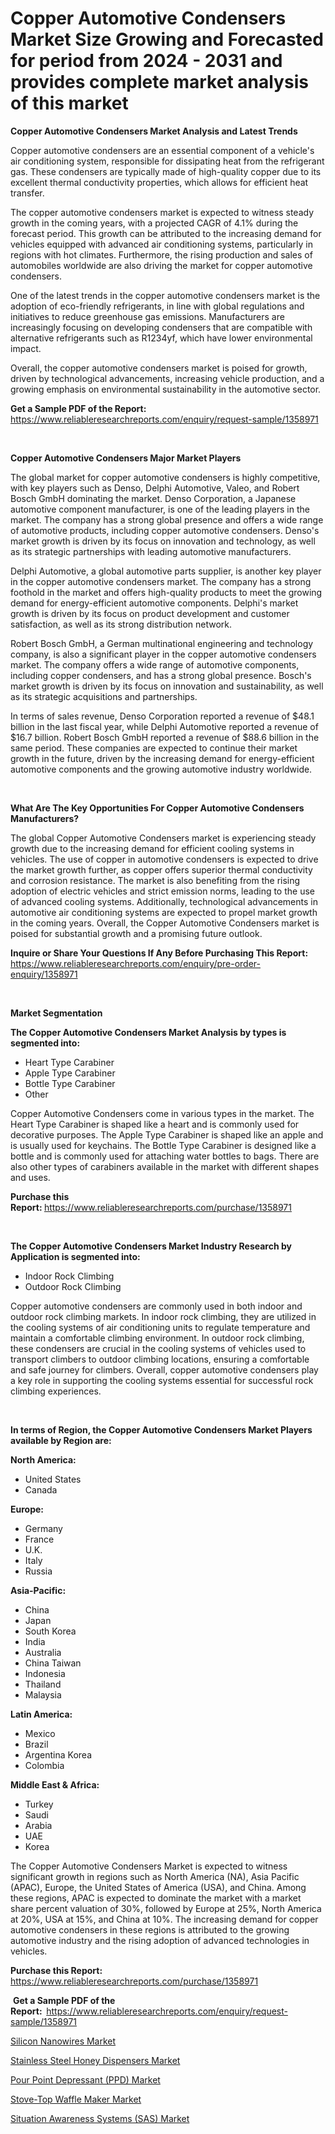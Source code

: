 <p><h1>Copper Automotive Condensers Market Size Growing and Forecasted for period from 2024 - 2031 and provides complete market analysis of this market</h1></p><p><strong>Copper Automotive Condensers Market Analysis and Latest Trends</strong></p>
<p><p>Copper automotive condensers are an essential component of a vehicle's air conditioning system, responsible for dissipating heat from the refrigerant gas. These condensers are typically made of high-quality copper due to its excellent thermal conductivity properties, which allows for efficient heat transfer.</p><p>The copper automotive condensers market is expected to witness steady growth in the coming years, with a projected CAGR of 4.1% during the forecast period. This growth can be attributed to the increasing demand for vehicles equipped with advanced air conditioning systems, particularly in regions with hot climates. Furthermore, the rising production and sales of automobiles worldwide are also driving the market for copper automotive condensers.</p><p>One of the latest trends in the copper automotive condensers market is the adoption of eco-friendly refrigerants, in line with global regulations and initiatives to reduce greenhouse gas emissions. Manufacturers are increasingly focusing on developing condensers that are compatible with alternative refrigerants such as R1234yf, which have lower environmental impact.</p><p>Overall, the copper automotive condensers market is poised for growth, driven by technological advancements, increasing vehicle production, and a growing emphasis on environmental sustainability in the automotive sector.</p></p>
<p><strong>Get a Sample PDF of the Report:&nbsp;</strong> <a href="https://www.reliableresearchreports.com/enquiry/request-sample/1358971">https://www.reliableresearchreports.com/enquiry/request-sample/1358971</a></p>
<p>&nbsp;</p>
<p><strong>Copper Automotive Condensers Major Market Players</strong></p>
<p><p>The global market for copper automotive condensers is highly competitive, with key players such as Denso, Delphi Automotive, Valeo, and Robert Bosch GmbH dominating the market. Denso Corporation, a Japanese automotive component manufacturer, is one of the leading players in the market. The company has a strong global presence and offers a wide range of automotive products, including copper automotive condensers. Denso's market growth is driven by its focus on innovation and technology, as well as its strategic partnerships with leading automotive manufacturers.</p><p>Delphi Automotive, a global automotive parts supplier, is another key player in the copper automotive condensers market. The company has a strong foothold in the market and offers high-quality products to meet the growing demand for energy-efficient automotive components. Delphi's market growth is driven by its focus on product development and customer satisfaction, as well as its strong distribution network.</p><p>Robert Bosch GmbH, a German multinational engineering and technology company, is also a significant player in the copper automotive condensers market. The company offers a wide range of automotive components, including copper condensers, and has a strong global presence. Bosch's market growth is driven by its focus on innovation and sustainability, as well as its strategic acquisitions and partnerships.</p><p>In terms of sales revenue, Denso Corporation reported a revenue of $48.1 billion in the last fiscal year, while Delphi Automotive reported a revenue of $16.7 billion. Robert Bosch GmbH reported a revenue of $88.6 billion in the same period. These companies are expected to continue their market growth in the future, driven by the increasing demand for energy-efficient automotive components and the growing automotive industry worldwide.</p></p>
<p>&nbsp;</p>
<p><strong>What Are The Key Opportunities For Copper Automotive Condensers Manufacturers?</strong></p>
<p><p>The global Copper Automotive Condensers market is experiencing steady growth due to the increasing demand for efficient cooling systems in vehicles. The use of copper in automotive condensers is expected to drive the market growth further, as copper offers superior thermal conductivity and corrosion resistance. The market is also benefiting from the rising adoption of electric vehicles and strict emission norms, leading to the use of advanced cooling systems. Additionally, technological advancements in automotive air conditioning systems are expected to propel market growth in the coming years. Overall, the Copper Automotive Condensers market is poised for substantial growth and a promising future outlook.</p></p>
<p><strong>Inquire or Share Your Questions If Any Before Purchasing This Report:</strong> <a href="https://www.reliableresearchreports.com/enquiry/pre-order-enquiry/1358971">https://www.reliableresearchreports.com/enquiry/pre-order-enquiry/1358971</a></p>
<p>&nbsp;</p>
<p><strong>Market Segmentation</strong></p>
<p><strong>The Copper Automotive Condensers Market Analysis by types is segmented into:</strong></p>
<p><ul><li>Heart Type Carabiner</li><li>Apple Type Carabiner</li><li>Bottle Type Carabiner</li><li>Other</li></ul></p>
<p><p>Copper Automotive Condensers come in various types in the market. The Heart Type Carabiner is shaped like a heart and is commonly used for decorative purposes. The Apple Type Carabiner is shaped like an apple and is usually used for keychains. The Bottle Type Carabiner is designed like a bottle and is commonly used for attaching water bottles to bags. There are also other types of carabiners available in the market with different shapes and uses.</p></p>
<p><strong>Purchase this Report:&nbsp;</strong><a href="https://www.reliableresearchreports.com/purchase/1358971">https://www.reliableresearchreports.com/purchase/1358971</a></p>
<p>&nbsp;</p>
<p><strong>The Copper Automotive Condensers Market Industry Research by Application is segmented into:</strong></p>
<p><ul><li>Indoor Rock Climbing</li><li>Outdoor Rock Climbing</li></ul></p>
<p><p>Copper automotive condensers are commonly used in both indoor and outdoor rock climbing markets. In indoor rock climbing, they are utilized in the cooling systems of air conditioning units to regulate temperature and maintain a comfortable climbing environment. In outdoor rock climbing, these condensers are crucial in the cooling systems of vehicles used to transport climbers to outdoor climbing locations, ensuring a comfortable and safe journey for climbers. Overall, copper automotive condensers play a key role in supporting the cooling systems essential for successful rock climbing experiences.</p></p>
<p>&nbsp;</p>
<p><strong>In terms of Region, the Copper Automotive Condensers Market Players available by Region are:</strong></p>
<p>
    <p> <strong> North America: </strong>
        <ul>
            <li>United States</li>
            <li>Canada</li>
        </ul>
        </p> 
    <p> <strong> Europe: </strong>
        <ul>
            <li>Germany</li>
            <li>France</li>
            <li>U.K.</li>
            <li>Italy</li>
            <li>Russia</li>
        </ul>
        </p> 
    <p> <strong> Asia-Pacific: </strong>
        <ul>
            <li>China</li>
            <li>Japan</li>
            <li>South Korea</li>
            <li>India</li>
            <li>Australia</li>
            <li>China Taiwan</li>
            <li>Indonesia</li>
            <li>Thailand</li>
            <li>Malaysia</li>
        </ul>
        </p> 
    <p> <strong> Latin America: </strong>
        <ul>
            <li>Mexico</li>
            <li>Brazil</li>
            <li>Argentina Korea</li>
            <li>Colombia</li>
        </ul>
        </p> 
    <p> <strong> Middle East & Africa: </strong>
        <ul>
            <li>Turkey</li>
            <li>Saudi</li>
            <li>Arabia</li>
            <li>UAE</li>
            <li>Korea</li>
        </ul>
    </p>
    </p>
<p><p>The Copper Automotive Condensers Market is expected to witness significant growth in regions such as North America (NA), Asia Pacific (APAC), Europe, the United States of America (USA), and China. Among these regions, APAC is expected to dominate the market with a market share percent valuation of 30%, followed by Europe at 25%, North America at 20%, USA at 15%, and China at 10%. The increasing demand for copper automotive condensers in these regions is attributed to the growing automotive industry and the rising adoption of advanced technologies in vehicles.</p></p>
<p><strong>Purchase this Report: </strong><a href="https://www.reliableresearchreports.com/purchase/1358971">https://www.reliableresearchreports.com/purchase/1358971</a></p>
<p>&nbsp;<strong>Get a Sample PDF of the Report:&nbsp;&nbsp;</strong><a href="https://www.reliableresearchreports.com/enquiry/request-sample/1358971">https://www.reliableresearchreports.com/enquiry/request-sample/1358971</a></p>
<p><strong></strong></p>
<p><p><a href="https://github.com/aashishrp02/Market-Research-Report-List-2/blob/main/silicon-nanowires-market.md">Silicon Nanowires Market</a></p><p><a href="https://issuu.com/reportprime-2/docs/stainless-steel-honey-dispensers-market-size-2030.">Stainless Steel Honey Dispensers Market</a></p><p><a href="https://github.com/castoriffic/Market-Research-Report-List-3/blob/main/pour-point-depressant-ppd-market.md">Pour Point Depressant (PPD) Market</a></p><p><a href="https://issuu.com/reportprime-2/docs/stove-top-waffle-maker-market-size-2030.pptx">Stove-Top Waffle Maker Market</a></p><p><a href="https://github.com/yoshih12/Market-Research-Report-List-1/blob/main/situation-awareness-systems-sas-market.md">Situation Awareness Systems (SAS) Market</a></p></p>